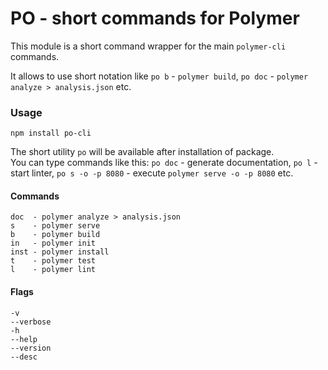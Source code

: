 # PO - short commands for Polymer

This module is a short command wrapper for the main `polymer-cli` commands.

It allows to use short notation like `po b` - `polymer build`, `po doc` - `polymer analyze > analysis.json` etc.

### Usage

```
npm install po-cli
```
The short utility `po` will be available after installation of package.  
You can type commands like this: `po doc` - generate documentation, `po l` - start linter, `po s -o -p 8080` - execute `polymer serve -o -p 8080` etc.

#### Commands
```
doc  - polymer analyze > analysis.json  
s    - polymer serve  
b    - polymer build  
in   - polymer init  
inst - polymer install  
t    - polymer test  
l    - polymer lint  
```

#### Flags 
```
-v  
--verbose  
-h  
--help  
--version  
--desc  
```
